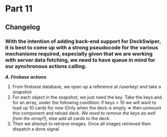 # Part 11
## Changelog
### With the intention of adding back-end support for DeckSwiper, it is best to come up with a strong pseudocode for the various mechanisms required, especially given that we are working with server data fetching, we need to have queue in mind for our aynchronous actions calling.
___A. Firebase actions___
1. From firebase database, we open up a reference at /userkey/ and take a snapshot
2. For each object in the snapshot, we just need the key. Take the keys and for an array, under the following condition: if keys > 10 we will want to load up 10 cards for now (Only when the deck is empty => then unmount this component and reload deck. *We need to remove the keys as well from the array!!*), else add all cards to the deck.
3. Then we attempt to retrieve images. Once all images retrieved then dispatch a done signal

